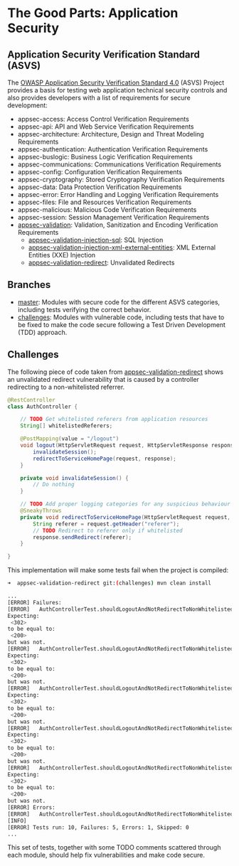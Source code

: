 # The Good Parts: Application Security

## Application Security Verification Standard (ASVS)

The [OWASP Application Security Verification Standard 4.0](https://github.com/OWASP/ASVS/blob/master/4.0/OWASP%20Application%20Security%20Verification%20Standard%204.0-en.json) (ASVS) Project provides a basis for testing web application technical security controls and also provides developers with a list of requirements for secure development:

- appsec-access: Access Control Verification Requirements
- appsec-api: API and Web Service Verification Requirements
- appsec-architecture: Architecture, Design and Threat Modeling Requirements
- appsec-authentication: Authentication Verification Requirements
- appsec-buslogic: Business Logic Verification Requirements
- appsec-communications: Communications Verification Requirements
- appsec-config: Configuration Verification Requirements
- appsec-cryptography: Stored Cryptography Verification Requirements
- appsec-data: Data Protection Verification Requirements
- appsec-error: Error Handling and Logging Verification Requirements
- appsec-files: File and Resources Verification Requirements
- appsec-malicious: Malicious Code Verification Requirements
- appsec-session: Session Management Verification Requirements
- [appsec-validation](appsec-validation): Validation, Sanitization and Encoding Verification Requirements
    - [appsec-validation-injection-sql](appsec-validation/appsec-validation-injection-sql): SQL Injection
    - [appsec-validation-injection-xml-external-entities](appsec-validation/appsec-injection-validation-xml-external-entities): XML External Entities (XXE) Injection
    - [appsec-validation-redirect](appsec-validation/appsec-validation-redirect): Unvalidated Redirects

## Branches

- [master](../../tree/master): Modules with secure code for the different ASVS categories, including tests verifying the correct behavior.
- [challenges](../../tree/challenges): Modules with vulnerable code, including tests that have to be fixed to make the code secure following a Test Driven Development (TDD) approach.

## Challenges

The following piece of code taken from [appsec-validation-redirect](appsec-validation/appsec-validation-redirect) shows an unvalidated redirect vulnerability that is caused by a controller redirecting to a non-whitelisted referrer.

```java
@RestController
class AuthController {

    // TODO Get whitelisted referers from application resources
    String[] whitelistedReferers;

    @PostMapping(value = "/logout")
    void logout(HttpServletRequest request, HttpServletResponse response) {
        invalidateSession();
        redirectToServiceHomePage(request, response);
    }

    private void invalidateSession() {
        // Do nothing
    }

    // TODO Add proper logging categories for any suspicious behaviour
    @SneakyThrows
    private void redirectToServiceHomePage(HttpServletRequest request, HttpServletResponse response) {
        String referer = request.getHeader("referer");
        // TODO Redirect to referer only if whitelisted
        response.sendRedirect(referer);
    }

}
```

This implementation will make some tests fail when the project is compiled:

```bash
➜  appsec-validation-redirect git:(challenges) mvn clean install
```

```bash
...
[ERROR] Failures:
[ERROR]   AuthControllerTest.shouldLogoutAndNotRedirectToNonWhitelistedReferrers:69
Expecting:
 <302>
to be equal to:
 <200>
but was not.
[ERROR]   AuthControllerTest.shouldLogoutAndNotRedirectToNonWhitelistedReferrers:69
Expecting:
 <302>
to be equal to:
 <200>
but was not.
[ERROR]   AuthControllerTest.shouldLogoutAndNotRedirectToNonWhitelistedReferrers:69
Expecting:
 <302>
to be equal to:
 <200>
but was not.
[ERROR]   AuthControllerTest.shouldLogoutAndNotRedirectToNonWhitelistedReferrers:69
Expecting:
 <302>
to be equal to:
 <200>
but was not.
[ERROR]   AuthControllerTest.shouldLogoutAndNotRedirectToNonWhitelistedReferrers:69
Expecting:
 <302>
to be equal to:
 <200>
but was not.
[ERROR] Errors:
[ERROR]   AuthControllerTest.shouldLogoutAndNotRedirectToNonWhitelistedReferrers:67 » IllegalArgument
[INFO]
[ERROR] Tests run: 10, Failures: 5, Errors: 1, Skipped: 0
...
```

This set of tests, together with some TODO comments scattered through each module, should help fix vulnerabilities and make code secure.
